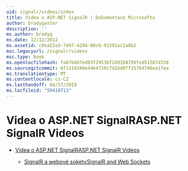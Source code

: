 ```yaml
---
uid: signalr/videos/index
title: Videa o ASP.NET SignalR | Dokumentace Microsoftu
author: bradygaster
description: ''
ms.author: bradyg
ms.date: 12/12/2012
ms.assetid: c0ea52a3-7497-4204-88c6-91591ac1a6b2
msc.legacyurl: /signalr/videos
msc.type: book
ms.openlocfilehash: fa8fbdd7ed83f2953bf2dd1b8799fed51587d338
ms.sourcegitcommit: 0f1119340e4464720cfd16d0ff15764746ea1fea
ms.translationtype: MT
ms.contentlocale: cs-CZ
ms.lasthandoff: 04/17/2019
ms.locfileid: "59418713"
---
```

# <a name="aspnet-signalr-videos"></a><span data-ttu-id="74e16-102">Videa o ASP.NET SignalR</span><span class="sxs-lookup"><span data-stu-id="74e16-102">ASP.NET SignalR Videos</span></span>

- [<span data-ttu-id="74e16-103">Videa o ASP.NET SignalR</span><span class="sxs-lookup"><span data-stu-id="74e16-103">ASP.NET SignalR Videos</span></span>](getting-started/index.md)

    - [<span data-ttu-id="74e16-104">SignalR a webové sokety</span><span class="sxs-lookup"><span data-stu-id="74e16-104">SignalR and Web Sockets</span></span>](getting-started/signalr-and-web-sockets.md)
